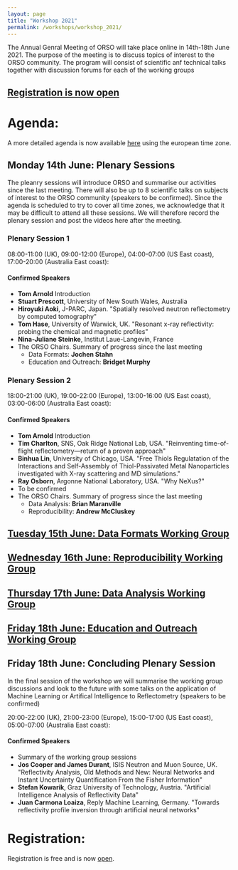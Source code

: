 ```yaml
---
layout: page
title: "Workshop 2021"
permalink: /workshops/workshop_2021/
---
```


The Annual Genral Meeting of ORSO will take place online in 14th-18th June 2021. The purpose of the meeting is to discuss topics of interest to the ORSO community.
The program will consist of scientific anf technical talks together with discussion forums for each of the working groups

## [Registration is now open](https://indico.esss.lu.se/event/2745/overview)


# Agenda:

A more detailed agenda is now available [here](https://indico.esss.lu.se/event/2745/timetable/#20210614) using the european time zone.

## Monday 14th June: Plenary Sessions

The pleanry sessions will introduce ORSO and summarise our activities since the last meeting. 
There will also be up to 8 scientific talks on subjects of interest to the ORSO community (speakers to be confirmed).
Since the agenda is scheduled to try to cover all time zones, we acknowledge that it may be difficult to attend all these sessions. We will therefore record the plenary session and post the videos here after the meeting.

### Plenary Session 1
08:00-11:00 (UK), 09:00-12:00 (Europe), 04:00-07:00 (US East coast), 17:00-20:00 (Australia East coast):

#### Confirmed Speakers
- **Tom Arnold** Introduction
- **Stuart Prescott**, University of New South Wales, Australia
- **Hiroyuki Aoki**, J-PARC, Japan. "Spatially resolved neutron reflectometry by computed tomography"
- **Tom Hase**, University of Warwick, UK. "Resonant x-ray reflectivity: probing the chemical and magnetic profiles"
- **Nina-Juliane Steinke**, Institut Laue-Langevin, France
- The ORSO Chairs. Summary of progress since the last meeting
  - Data Formats: **Jochen Stahn**
  - Education and Outreach: **Bridget Murphy**


### Plenary Session 2
18:00-21:00 (UK), 19:00-22:00 (Europe), 13:00-16:00 (US East coast), 03:00-06:00 (Australia East coast): 

#### Confirmed Speakers
- **Tom Arnold** Introduction
- **Tim Charlton**, SNS, Oak Ridge National Lab, USA. "Reinventing time-of-flight reflectometry—return of a proven approach"
- **Binhua Lin**, University of Chicago, USA. "Free Thiols Regulatation of the Interactions and Self-Assembly of Thiol-Passivated Metal Nanoparticles investigated with X-ray scattering and MD simulations."
- **Ray Osborn**, Argonne National Laboratory, USA. "Why NeXus?"
- To be confirmed 
- The ORSO Chairs. Summary of progress since the last meeting
  - Data Analysis: **Brian Maranville**
  - Reproducibility: **Andrew McCluskey**

## [Tuesday 15th June: Data Formats Working Group](/workshops/workshop_2021//Tuesday.md)

## [Wednesday 16th June: Reproducibility Working Group](/workshops/workshop_2021/Wednesday.md/)

## [Thursday 17th June: Data Analysis Working Group](/workshops/workshop_2021//Thursday.md)

## [Friday 18th June: Education and Outreach Working Group](/workshops/workshop_2021//Friday.md) 

## Friday 18th June: Concluding Plenary Session

In the final session of the workshop we will summarise the working group discussions and look to the future with some talks on the application of Machine Learning or Artifical Intelligence to Reflectometry (speakers to be confirmed)

20:00-22:00 (UK), 21:00-23:00 (Europe), 15:00-17:00 (US East coast), 05:00-07:00 (Australia East coast): 

#### Confirmed Speakers
- Summary of the working group sessions
- **Jos Cooper and James Durant**, ISIS Neutron and Muon Source, UK. "Reflectivity Analysis, Old Methods and New: Neural Networks and Instant Uncertainty Quantification From the Fisher Information"
- **Stefan Kowarik**, Graz University of Technology, Austria. "Artificial Intelligence Analysis of Reflectivity Data"
- **Juan Carmona Loaiza**, Reply Machine Learning, Germany. "Towards reflectivity profile inversion through artificial neural networks"

# Registration:

Registration is free and is now [open](https://indico.esss.lu.se/event/2745/overview).


